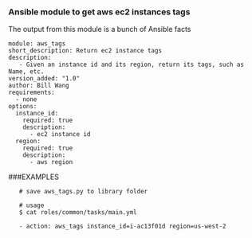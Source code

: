 ### Ansible module to get aws ec2 instances tags

The output from this module is a bunch of Ansible facts

```
module: aws_tags
short_description: Return ec2 instance tags
description:
   - Given an instance id and its region, return its tags, such as Name, etc.
version_added: "1.0"
author: Bill Wang
requirements:
  - none
options:
  instance_id:
    required: true
    description:
      - ec2 instance id
  region:
    required: true
    description:
      - aws region
```

###EXAMPLES
```
   # save aws_tags.py to library folder

   # usage
   $ cat roles/common/tasks/main.yml
   
   - action: aws_tags instance_id=i-ac13f01d region=us-west-2
```
